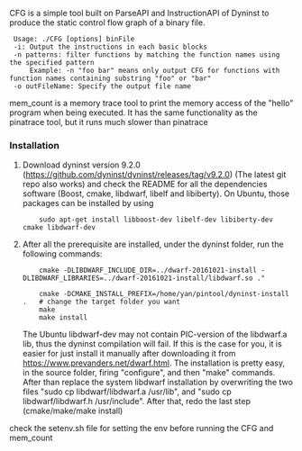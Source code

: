 CFG is a simple tool built on ParseAPI and InstructionAPI of Dyninst to produce 
the static control flow graph of a binary file.

     Usage: ./CFG [options] binFile
     -i: Output the instructions in each basic blocks
     -n patterns: filter functions by matching the function names using the specified pattern
         Example: -n "foo bar" means only output CFG for functions with function names containing substring "foo" or "bar"
     -o outFileName: Specify the output file name

mem_count is a memory trace tool to print the memory access of the "hello" program when being executed. It has the same functionality
as the pinatrace tool, but it runs much slower than pinatrace

### Installation
1. Download dyninst version 9.2.0 (https://github.com/dyninst/dyninst/releases/tag/v9.2.0) (The latest git repo also works) and check the README for all the dependencies software (Boost, cmake, libdwarf, libelf and libiberty). On Ubuntu, those packages can be installed by using 
      
           sudo apt-get install libboost-dev libelf-dev libiberty-dev cmake libdwarf-dev

1. After all the prerequisite are installed, under the dyninst folder, run the following commands:

           cmake -DLIBDWARF_INCLUDE_DIR=../dwarf-20161021-install -DLIBDWARF_LIBRARIES=../dwarf-20161021-install/libdwarf.so ."
      
           cmake -DCMAKE_INSTALL_PREFIX=/home/yan/pintool/dyninst-install .   # change the target folder you want
           make
           make install
       
              
   The Ubuntu libdwarf-dev may not contain PIC-version of the libdwarf.a lib, thus the dyninst compilation will fail. 
   If this is the case for you, it is easier for just install it manually after downloading it from 
https://www.prevanders.net/dwarf.html. The installation is pretty easy, in the source folder, firing "configure", and then "make" commands. 
After than replace the system libdwarf installation by overwriting the two files "sudo cp libdwarf/libdwarf.a /usr/lib", and "sudo cp libdwarf/libdwarf.h /usr/include". After that, redo the last step (cmake/make/make install)

check the setenv.sh file for setting the env before running the CFG and mem_count
